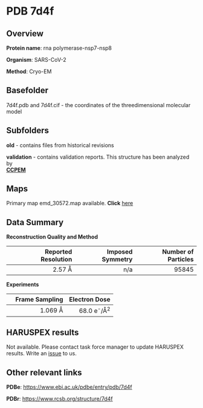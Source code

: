 # PDB 7d4f

## Overview

**Protein name**: rna polymerase-nsp7-nsp8

**Organism**: SARS-CoV-2

**Method**: Cryo-EM



## Basefolder

7d4f.pdb and 7d4f.cif - the coordinates of the threedimensional molecular model

## Subfolders



**old** - contains files from historical revisions

**validation** - contains validation reports. This structure has been analyzed by <br>     [**CCPEM**](https://github.com/thorn-lab/coronavirus_structural_task_force/tree/master/pdb/rna_polymerase-nsp7-nsp8/SARS-CoV-2/7d4f/validation/ccpem-validation)



## Maps

Primary map emd_30572.map available. **Click** [here](http://ftp.wwpdb.org/pub/emdb/structures/EMD-30572/map/) 

## Data Summary
**Reconstruction Quality and Method**

|   | Reported Resolution | Imposed Symmetry | Number of Particles |
|---|-------------:|----------------:|--------------:|
|   |2.57 Å|n/a|95845|

**Experiments**

|   | Frame Sampling | Electron Dose |
|---|-------------:|----------------:|
|   |1.069 Å|68.0 e<sup>-</sup>/Å<sup>2</sup>|

## HARUSPEX results

Not available. Please contact task force manager to update HARUSPEX results. Write an [issue](https://github.com/thorn-lab/coronavirus_structural_task_force/issues) to us.

## Other relevant links 
**PDBe**:  https://www.ebi.ac.uk/pdbe/entry/pdb/7d4f
 
**PDBr**: https://www.rcsb.org/structure/7d4f 
